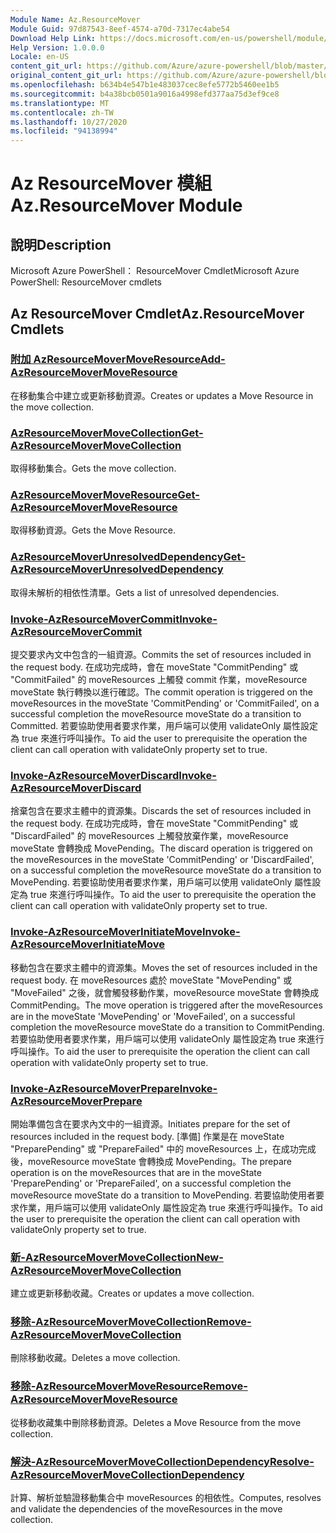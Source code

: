 ```yaml
---
Module Name: Az.ResourceMover
Module Guid: 97d87543-8eef-4574-a70d-7317ec4abe54
Download Help Link: https://docs.microsoft.com/en-us/powershell/module/az.resourcemover
Help Version: 1.0.0.0
Locale: en-US
content_git_url: https://github.com/Azure/azure-powershell/blob/master/src/ResourceMover/help/Az.ResourceMover.md
original_content_git_url: https://github.com/Azure/azure-powershell/blob/master/src/ResourceMover/help/Az.ResourceMover.md
ms.openlocfilehash: b634b4e547b1e483037cec8efe5772b5460ee1b5
ms.sourcegitcommit: b4a38bcb0501a9016a4998efd377aa75d3ef9ce8
ms.translationtype: MT
ms.contentlocale: zh-TW
ms.lasthandoff: 10/27/2020
ms.locfileid: "94138994"
---
```

# <span data-ttu-id="c2877-101">Az ResourceMover 模組</span><span class="sxs-lookup"><span data-stu-id="c2877-101">Az.ResourceMover Module</span></span>
## <span data-ttu-id="c2877-102">說明</span><span class="sxs-lookup"><span data-stu-id="c2877-102">Description</span></span>
<span data-ttu-id="c2877-103">Microsoft Azure PowerShell： ResourceMover Cmdlet</span><span class="sxs-lookup"><span data-stu-id="c2877-103">Microsoft Azure PowerShell: ResourceMover cmdlets</span></span>

## <span data-ttu-id="c2877-104">Az ResourceMover Cmdlet</span><span class="sxs-lookup"><span data-stu-id="c2877-104">Az.ResourceMover Cmdlets</span></span>
### [<span data-ttu-id="c2877-105">附加 AzResourceMoverMoveResource</span><span class="sxs-lookup"><span data-stu-id="c2877-105">Add-AzResourceMoverMoveResource</span></span>](Add-AzResourceMoverMoveResource.md)
<span data-ttu-id="c2877-106">在移動集合中建立或更新移動資源。</span><span class="sxs-lookup"><span data-stu-id="c2877-106">Creates or updates a Move Resource in the move collection.</span></span>

### [<span data-ttu-id="c2877-107">AzResourceMoverMoveCollection</span><span class="sxs-lookup"><span data-stu-id="c2877-107">Get-AzResourceMoverMoveCollection</span></span>](Get-AzResourceMoverMoveCollection.md)
<span data-ttu-id="c2877-108">取得移動集合。</span><span class="sxs-lookup"><span data-stu-id="c2877-108">Gets the move collection.</span></span>

### [<span data-ttu-id="c2877-109">AzResourceMoverMoveResource</span><span class="sxs-lookup"><span data-stu-id="c2877-109">Get-AzResourceMoverMoveResource</span></span>](Get-AzResourceMoverMoveResource.md)
<span data-ttu-id="c2877-110">取得移動資源。</span><span class="sxs-lookup"><span data-stu-id="c2877-110">Gets the Move Resource.</span></span>

### [<span data-ttu-id="c2877-111">AzResourceMoverUnresolvedDependency</span><span class="sxs-lookup"><span data-stu-id="c2877-111">Get-AzResourceMoverUnresolvedDependency</span></span>](Get-AzResourceMoverUnresolvedDependency.md)
<span data-ttu-id="c2877-112">取得未解析的相依性清單。</span><span class="sxs-lookup"><span data-stu-id="c2877-112">Gets a list of unresolved dependencies.</span></span>

### [<span data-ttu-id="c2877-113">Invoke-AzResourceMoverCommit</span><span class="sxs-lookup"><span data-stu-id="c2877-113">Invoke-AzResourceMoverCommit</span></span>](Invoke-AzResourceMoverCommit.md)
<span data-ttu-id="c2877-114">提交要求內文中包含的一組資源。</span><span class="sxs-lookup"><span data-stu-id="c2877-114">Commits the set of resources included in the request body.</span></span>
<span data-ttu-id="c2877-115">在成功完成時，會在 moveState "CommitPending" 或 "CommitFailed" 的 moveResources 上觸發 commit 作業，moveResource moveState 執行轉換以進行確認。</span><span class="sxs-lookup"><span data-stu-id="c2877-115">The commit operation is triggered on the moveResources in the moveState 'CommitPending' or 'CommitFailed', on a successful completion the moveResource moveState do a transition to Committed.</span></span>
<span data-ttu-id="c2877-116">若要協助使用者要求作業，用戶端可以使用 validateOnly 屬性設定為 true 來進行呼叫操作。</span><span class="sxs-lookup"><span data-stu-id="c2877-116">To aid the user to prerequisite the operation the client can call operation with validateOnly property set to true.</span></span>

### [<span data-ttu-id="c2877-117">Invoke-AzResourceMoverDiscard</span><span class="sxs-lookup"><span data-stu-id="c2877-117">Invoke-AzResourceMoverDiscard</span></span>](Invoke-AzResourceMoverDiscard.md)
<span data-ttu-id="c2877-118">捨棄包含在要求主體中的資源集。</span><span class="sxs-lookup"><span data-stu-id="c2877-118">Discards the set of resources included in the request body.</span></span>
<span data-ttu-id="c2877-119">在成功完成時，會在 moveState "CommitPending" 或 "DiscardFailed" 的 moveResources 上觸發放棄作業，moveResource moveState 會轉換成 MovePending。</span><span class="sxs-lookup"><span data-stu-id="c2877-119">The discard operation is triggered on the moveResources in the moveState 'CommitPending' or 'DiscardFailed', on a successful completion the moveResource moveState do a transition to MovePending.</span></span>
<span data-ttu-id="c2877-120">若要協助使用者要求作業，用戶端可以使用 validateOnly 屬性設定為 true 來進行呼叫操作。</span><span class="sxs-lookup"><span data-stu-id="c2877-120">To aid the user to prerequisite the operation the client can call operation with validateOnly property set to true.</span></span>

### [<span data-ttu-id="c2877-121">Invoke-AzResourceMoverInitiateMove</span><span class="sxs-lookup"><span data-stu-id="c2877-121">Invoke-AzResourceMoverInitiateMove</span></span>](Invoke-AzResourceMoverInitiateMove.md)
<span data-ttu-id="c2877-122">移動包含在要求主體中的資源集。</span><span class="sxs-lookup"><span data-stu-id="c2877-122">Moves the set of resources included in the request body.</span></span>
<span data-ttu-id="c2877-123">在 moveResources 處於 moveState "MovePending" 或 "MoveFailed" 之後，就會觸發移動作業，moveResource moveState 會轉換成 CommitPending。</span><span class="sxs-lookup"><span data-stu-id="c2877-123">The move operation is triggered after the moveResources are in the moveState 'MovePending' or 'MoveFailed', on a successful completion the moveResource moveState do a transition to CommitPending.</span></span>
<span data-ttu-id="c2877-124">若要協助使用者要求作業，用戶端可以使用 validateOnly 屬性設定為 true 來進行呼叫操作。</span><span class="sxs-lookup"><span data-stu-id="c2877-124">To aid the user to prerequisite the operation the client can call operation with validateOnly property set to true.</span></span>

### [<span data-ttu-id="c2877-125">Invoke-AzResourceMoverPrepare</span><span class="sxs-lookup"><span data-stu-id="c2877-125">Invoke-AzResourceMoverPrepare</span></span>](Invoke-AzResourceMoverPrepare.md)
<span data-ttu-id="c2877-126">開始準備包含在要求內文中的一組資源。</span><span class="sxs-lookup"><span data-stu-id="c2877-126">Initiates prepare for the set of resources included in the request body.</span></span>
<span data-ttu-id="c2877-127">[準備] 作業是在 moveState "PreparePending" 或 "PrepareFailed" 中的 moveResources 上，在成功完成後，moveResource moveState 會轉換成 MovePending。</span><span class="sxs-lookup"><span data-stu-id="c2877-127">The prepare operation is on the moveResources that are in the moveState 'PreparePending' or 'PrepareFailed', on a successful completion the moveResource moveState do a transition to MovePending.</span></span>
<span data-ttu-id="c2877-128">若要協助使用者要求作業，用戶端可以使用 validateOnly 屬性設定為 true 來進行呼叫操作。</span><span class="sxs-lookup"><span data-stu-id="c2877-128">To aid the user to prerequisite the operation the client can call operation with validateOnly property set to true.</span></span>

### [<span data-ttu-id="c2877-129">新-AzResourceMoverMoveCollection</span><span class="sxs-lookup"><span data-stu-id="c2877-129">New-AzResourceMoverMoveCollection</span></span>](New-AzResourceMoverMoveCollection.md)
<span data-ttu-id="c2877-130">建立或更新移動收藏。</span><span class="sxs-lookup"><span data-stu-id="c2877-130">Creates or updates a move collection.</span></span>

### [<span data-ttu-id="c2877-131">移除-AzResourceMoverMoveCollection</span><span class="sxs-lookup"><span data-stu-id="c2877-131">Remove-AzResourceMoverMoveCollection</span></span>](Remove-AzResourceMoverMoveCollection.md)
<span data-ttu-id="c2877-132">刪除移動收藏。</span><span class="sxs-lookup"><span data-stu-id="c2877-132">Deletes a move collection.</span></span>

### [<span data-ttu-id="c2877-133">移除-AzResourceMoverMoveResource</span><span class="sxs-lookup"><span data-stu-id="c2877-133">Remove-AzResourceMoverMoveResource</span></span>](Remove-AzResourceMoverMoveResource.md)
<span data-ttu-id="c2877-134">從移動收藏集中刪除移動資源。</span><span class="sxs-lookup"><span data-stu-id="c2877-134">Deletes a Move Resource from the move collection.</span></span>

### [<span data-ttu-id="c2877-135">解決-AzResourceMoverMoveCollectionDependency</span><span class="sxs-lookup"><span data-stu-id="c2877-135">Resolve-AzResourceMoverMoveCollectionDependency</span></span>](Resolve-AzResourceMoverMoveCollectionDependency.md)
<span data-ttu-id="c2877-136">計算、解析並驗證移動集合中 moveResources 的相依性。</span><span class="sxs-lookup"><span data-stu-id="c2877-136">Computes, resolves and validate the dependencies of the moveResources in the move collection.</span></span>

